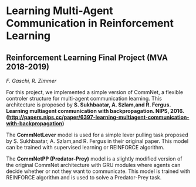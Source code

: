 # Learning Multi-Agent Communication in Reinforcement Learning
## Reinforcement Learning Final Project (MVA 2018-2019)

*F. Gaschi, R. Zimmer*


For this project, we implemented a simple version of CommNet, a flexible controler structure for multi-agent communication learning. This architecture is proposed by **S. Sukhbaatar, A. Szlam,and R. Fergus. Learning multiagent communication with backpropagation. NIPS, 2016. (http://papers.nips.cc/paper/6397-learning-multiagent-communication-with-backpropagation)**

The **CommNetLever** model is used for a simple lever pulling task proposed by S. Sukhbaatar, A. Szlam,and R. Fergus in their original paper. This model can be trained with supervised learning or REINFORCE algorithm.

The **CommNetPP (Predator-Prey)** model is a slightly modified version of the original CommNet architecture with GRU modules where agents can decide whether or not they want to communicate. This model is trained with REINFORCE algorithm and is used to solve a Predator-Prey task.

